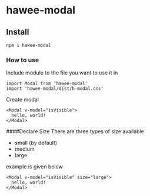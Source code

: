 # hawee-modal

## Install
```
npm i hawee-modal
```

### How to use
Include module to the file you want to use it in
```
import Modal from 'hawee-modal'
import 'hawee-modal/dist/h-modal.css'
```
Create modal
```vue
<Modal v-model="isVisible">
  hello, world!
</Modal>
```

####Declare Size
There are three types of size available
- small (by default)
- medium
- large

example is given below
```vue
<Modal v-model="isVisible" size="large">
  hello, world!
</Modal>


```